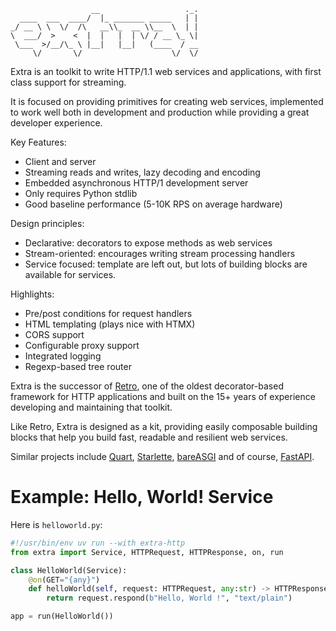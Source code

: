                      __                   ._.
      ____  ___  ____/  |_ _______ _____   | |
    _/ __ \ \  \/  /\   __\\_  __ \\__  \  | |
    \  ___/  >    <  |  |   |  | \/ / __ \_ \|
     \___  >/__/\_ \ |__|   |__|   (____  / __
         \/       \/                    \/  \/

Extra is an toolkit to write HTTP/1.1 web services and applications, with
first class support for streaming.

It is focused on providing primitives for creating web services,
implemented to work well both in development and production while
providing a great developer experience.

Key Features:

-   Client and server
-   Streaming reads and writes, lazy decoding and encoding
-   Embedded asynchronous HTTP/1 development server
-   Only requires Python stdlib
-   Good baseline performance (5-10K RPS on average hardware)

Design principles:

-   Declarative: decorators to expose methods as web services
-   Stream-oriented: encourages writing stream processing handlers
-   Service focused: template are left out, but lots of building blocks
    are available for services.

Highlights:

- Pre/post conditions for request handlers
- HTML templating (plays nice with HTMX)
- CORS support
- Configurable proxy support
- Integrated logging
- Regexp-based tree router

Extra is the successor of [Retro](https://github.com/sebastien/retro),
one of the oldest decorator-based framework for HTTP applications and
built on the 15+ years of experience developing and maintaining that
toolkit.

Like Retro, Extra is designed as a kit, providing easily composable
building blocks that help you build fast, readable and resilient web
services.

Similar projects include [Quart](https://github.com/pgjones/quart),
[Starlette](https://github.com/encode/starlette),
[bareASGI](https://github.com/rob-blackbourn/bareASGI) and of
course, [FastAPI](https://fastapi.tiangolo.com/).

# Example: Hello, World! Service

Here is `helloworld.py`:

``` python
#!/usr/bin/env uv run --with extra-http
from extra import Service, HTTPRequest, HTTPResponse, on, run

class HelloWorld(Service):
    @on(GET="{any}")
    def helloWorld(self, request: HTTPRequest, any:str) -> HTTPResponse:
        return request.respond(b"Hello, World !", "text/plain")

app = run(HelloWorld())
```

